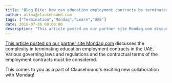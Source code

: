 ```yaml
---
title: "Blog Bite: How can education employment contracts be terminated in the UAE?"
author: alina@clausehound.com
tags: ["Termination","Mondaq","Learn","UAE"]
date: 2016-07-06 00:00:00
description: "This article posted on our partner site Mondaq.com discusses the complexity in terminating education employment contracts in the UAE."
---
```


[This article posted on our partner site Mondaq.com](http://www.mondaq.com/x/506674/employee+rights+labour+relations/Termination+Of+Employment+In+UAE) discusses the complexity in terminating education employment contracts in the UAE. Various governing laws and regulations and the contractual terms of the employment contracts must be considered.

This comes to you as a part of Clausehound's exciting new collaboration with Mondaq!
